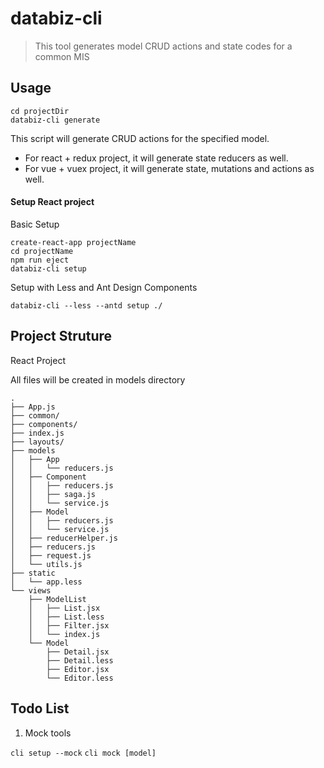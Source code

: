 # databiz-cli

> This tool generates model CRUD actions and state codes for a common MIS

## Usage


```shell
cd projectDir
databiz-cli generate
```

This script will generate CRUD actions for the specified model.

* For react + redux project, it will generate state reducers as well.
* For vue + vuex project, it will generate state, mutations and actions as well.

#### Setup React project

Basic Setup
```shell
create-react-app projectName
cd projectName
npm run eject
databiz-cli setup
```

Setup with Less and Ant Design Components
```shell
databiz-cli --less --antd setup ./
```

## Project Struture

React Project

All files will be created in models directory

```
.
├── App.js
├── common/
├── components/
├── index.js
├── layouts/
├── models
│   ├── App
│   │   └── reducers.js
│   ├── Component
│   │   ├── reducers.js
│   │   ├── saga.js
│   │   └── service.js
│   ├── Model
│   │   ├── reducers.js
│   │   └── service.js
│   ├── reducerHelper.js
│   ├── reducers.js
│   ├── request.js
│   └── utils.js
├── static
│   └── app.less
└── views
    ├── ModelList
    │   ├── List.jsx
    │   ├── List.less
    │   ├── Filter.jsx
    │   └── index.js
    └── Model
        ├── Detail.jsx
        ├── Detail.less
        ├── Editor.jsx
        └── Editor.less
```

## Todo List

1. Mock tools

`cli setup --mock`
`cli mock [model]`
